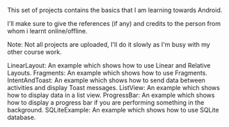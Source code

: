 This set of projects contains the basics that I am learning towards Android.

I'll make sure to give the references (if any) and credits to the person from whom i learnt online/offline.

Note: Not all projects are uploaded, I'll do it slowly as I'm busy with my other course work.

LinearLayout: An example which shows how to use Linear and Relative Layouts.
Fragments: An example which shows how to use Fragments.
IntentAndToast: An example which shows how to send data between activities and display Toast messages.
ListView: An example which shows how to display data in a list view.
ProgressBar: An example which shows how to display a progress bar if you are performing something in the background.
SQLiteExample: An example which shows how to use SQLite database.
